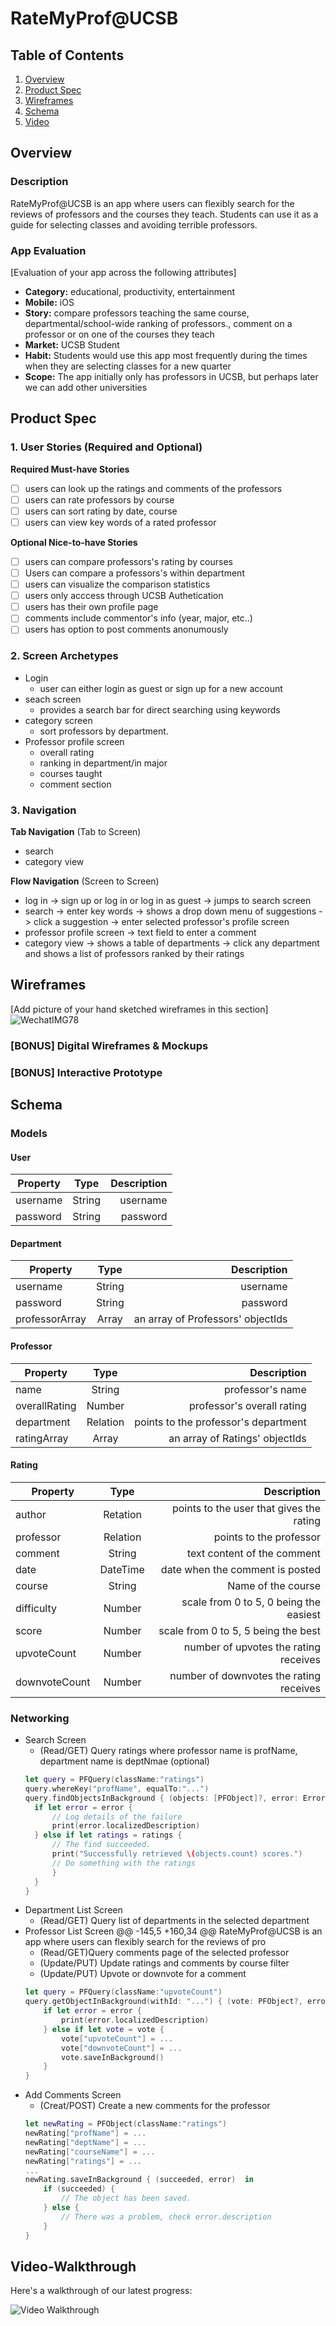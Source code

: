 # RateMyProf@UCSB

## Table of Contents
1. [Overview](#Overview)
3. [Product Spec](#Product-Spec)
4. [Wireframes](#Wireframes)
5. [Schema](#Schema)
6. [Video](#Video-Walkthrough)


## Overview
### Description
RateMyProf@UCSB is an app where users can flexibly search for the reviews of professors and the courses they teach. Students can use it as a guide for selecting classes and avoiding terrible professors.

### App Evaluation
[Evaluation of your app across the following attributes]
- **Category:** educational, productivity, entertainment
- **Mobile:** iOS
- **Story:** compare professors teaching the same course, departmental/school-wide ranking of professors., comment on a professor or on one of the courses they teach
- **Market:** UCSB Student
- **Habit:** Students would use this app most frequently during the times when they are selecting classes for a new quarter
- **Scope:** The app initially only has professors in UCSB, but perhaps later we can add other universities

## Product Spec

### 1. User Stories (Required and Optional)

**Required Must-have Stories**

 - [ ] users can look up the ratings and comments of the professors 
 - [ ] users can rate professors by course
 - [ ] users can sort rating by date, course
 - [ ] users can view key words of a rated professor

 **Optional Nice-to-have Stories**

 - [ ] users can compare professors's rating by courses
 - [ ] Users can compare a professors's within department 
 - [ ] users can visualize the comparison statistics
 - [ ] users only acccess through UCSB Authetication 
 - [ ] users has their own profile page
 - [ ] comments include commentor's info (year, major, etc..)
 - [ ] users has option to post comments anonumously

### 2. Screen Archetypes

* Login
   * user can either login as guest or sign up for a new account
* seach screen
   * provides a search bar for direct searching using keywords
* category screen
   * sort professors by department.
* Professor profile screen
   * overall rating
   * ranking in department/in major
   * courses taught
   * comment section

### 3. Navigation

**Tab Navigation** (Tab to Screen)

* search
* category view

**Flow Navigation** (Screen to Screen)

* log in -> sign up or log in or log in as guest -> jumps to search screen
* search -> enter key words -> shows a drop down menu of suggestions -> click a suggestion -> enter selected professor's profile screen
* professor profile screen -> text field to enter a comment
* category view -> shows a table of departments -> click any department and shows a list of professors ranked by their ratings


## Wireframes
[Add picture of your hand sketched wireframes in this section]
![WechatIMG78](https://user-images.githubusercontent.com/49249770/141714902-1891f212-6e5d-4743-bbf7-7643c80c542a.jpeg)


### [BONUS] Digital Wireframes & Mockups

### [BONUS] Interactive Prototype

## Schema 
### Models
#### User
| Property      | Type     | Description                                |
| ------------- |:--------:| ------------------------------------------:|
| username      | String   | username                                   |
| password      | String   | password                                   |
#### Department
| Property      | Type     | Description                                |
| ------------- |:--------:| ------------------------------------------:|
| username      | String   | username                                   |
| password      | String   | password                                   |
| professorArray| Array    | an array of Professors' objectIds
#### Professor
| Property      | Type     | Description                                |
| ------------- |:--------:| ------------------------------------------:|
| name          | String   | professor's name                           |
| overallRating | Number   | professor's overall rating                 |
| department    | Relation | points to the professor's department       |
| ratingArray   | Array    | an array of Ratings' objectIds             |
#### Rating
| Property      | Type     | Description                                |
| ------------- |:--------:| ------------------------------------------:|
| author        | Retation | points to the user that gives the rating   |
| professor     | Relation | points to the professor                    |
| comment       | String   | text content of the comment                |
| date          | DateTime | date when the comment is posted            |
| course        | String   | Name of the course                         |
| difficulty    | Number   | scale from 0 to 5, 0 being the easiest     |
| score         | Number   | scale from 0 to 5, 5 being the best        | 
| upvoteCount   | Number   | number of upvotes the rating receives      |
| downvoteCount | Number   | number of downvotes the rating receives    | 

### Networking
* Search Screen
     * (Read/GET) Query ratings where professor name is profName, department name is deptNmae (optional)
     ```swift
     let query = PFQuery(className:"ratings")
     query.whereKey("profName", equalTo:"...")
     query.findObjectsInBackground { (objects: [PFObject]?, error: Error?) in
       if let error = error {
           // Log details of the failure
           print(error.localizedDescription)
       } else if let ratings = ratings {
           // The find succeeded.
           print("Successfully retrieved \(objects.count) scores.")
           // Do something with the ratings
           }
       }
     }
     ```
 * Department List Screen
     * (Read/GET) Query list of departments in the selected department
 * Professor List Screen
 @@ -145,5 +160,34 @@ RateMyProf@UCSB is an app where users can flexibly search for the reviews of pro
     * (Read/GET)Query comments page of the selected professor
     * (Update/PUT) Update ratings and comments by course filter
     * (Update/PUT) Upvote or downvote for a comment
     ```swift
     let query = PFQuery(className:"upvoteCount")
     query.getObjectInBackground(withId: "...") { (vote: PFObject?, error: Error?) in
         if let error = error {
             print(error.localizedDescription)
         } else if let vote = vote {
             vote["upvoteCount"] = ...
             vote["downvoteCount"] = ...
             vote.saveInBackground()
         }
     }
     ```
 * Add Comments Screen
     * (Creat/POST) Create a new comments for the professor
     ```swift
     let newRating = PFObject(className:"ratings")
     newRating["profName"] = ...
     newRating["deptName"] = ...
     newRating["courseName"] = ...
     newRating["ratings"] = ...
     ...
     newRating.saveInBackground { (succeeded, error)  in
         if (succeeded) {
             // The object has been saved.
         } else {
             // There was a problem, check error.description
         }
     }
     ```


## Video-Walkthrough
Here's a walkthrough of our latest progress:

<img src='https://i.imgur.com/goy6nVH.gif' title='Video Walkthrough' width='' alt='Video Walkthrough' />


